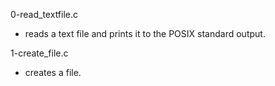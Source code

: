 0-read_textfile.c
*  reads a text file and prints it to the POSIX standard output.

1-create_file.c
* creates a file.


